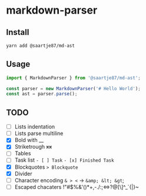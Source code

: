 # markdown-parser

## Install

```sh
yarn add @saartje87/md-ast
```

## Usage

```ts
import { MarkdownParser } from '@saartje87/md-ast';

const parser = new MarkdownParser('# Hello World');
const ast = parser.parse();
```

## TODO

- [ ] Lists indentation
- [ ] Lists parse multiline
- [x] Bold with \_\_
- [x] Striketrough ~~xx~~
- [ ] Tables
- [ ] Task list `- [ ] Task` `- [x] Finished Task`
- [x] Blockquotes `> Blockquote`
- [x] Divider
- [ ] Character encoding `& > <` -> `&amp; &lt; &gt`;
- [ ] Escaped chacaters \!\"\#\$\%\&\'\(\)\*\+\,\-\.\/\:\;\<\=\>\?\@\[\\\]\^\_\`\{\|\}\~
